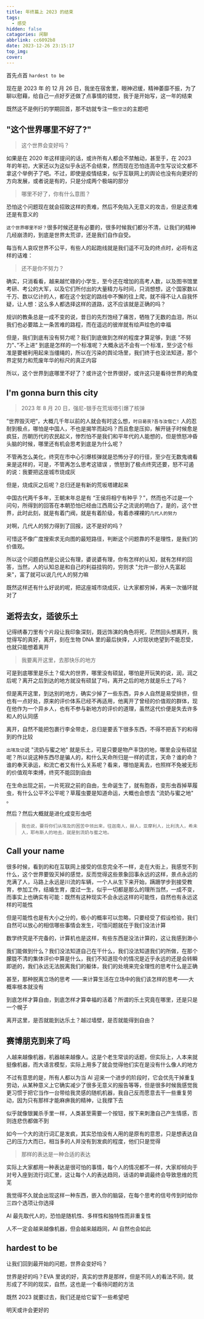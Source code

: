 ```yaml
---
title: 年终篇上 2023 的结束
tags:
  - 感受
hidden: false
catagories: 闲聊
abbrlink: cc6092b8
date: 2023-12-26 23:15:17
top_img:
cover:
---
```


首先点首 `hardest to be`

<meting-js
    server="netease"
    type="song"
    autoplay="false"
    id="2077926174">
</meting-js>

现在是 2023 年 的 12 月 26 日，我坐在宿舍里，眼神迟缓，精神萎靡不振，为了聊以慰藉，给自己一点好歹还做了点事情的错觉，我于是开始写，这一年的结束

既然这不是例行的学期回首，那不妨就专注一些`空泛`的主题吧

## "这个世界哪里不好了?"

> 这个世界会变好吗？

如果是在 2020 年这样提问的话，或许所有人都会不禁触动，甚至于，在 2023 年的年初，大家还以为这似乎永远不会结束，然而现在恐怕连高中生写议论文都不拿这个举例子了吧。不过，即使是疫情结束，似乎互联网上的舆论也没有向更好的方向发展，或者说是有的，只是分成两个极端的部分

> 哪里不好了，你有什么意图？

恐怕这个问题现在就会招致这样的责难，然后不免陷入无意义的攻击，但是这责难还是有意义的

`这个世界哪里不好？`很多时候还是有必要的，很多时候我们都分不清，让我们的精神几经崩溃的，到底是世界太荒谬，还是我们自作自受。

每当有人哀叹世界不公平，有些人的起跑线就是我们遥不可及的终点时，必将有这样的诘难：

> 还不是你不努力？

确实，只消看看，越来越忙碌的小学生，至今还在增加的高考人数，以及图书馆里考研、考公的大军，以及它们所付出的大量精力与时间，只消想想，这个国家数以千万、数以亿计的人，都在这个划定的路线中不懈的往上爬，就不得不让人自我怀疑，让人想：这么多人都选择这样的道路，这不应该就是正确的吗？

规训的教条总是一成不变的说，昔日的先烈饱经了痛苦，牺牲了无数的血泪，所以我们也必要踏上一条苦难的路程，而在遥远的彼岸就有绘声绘色的幸福

但是，我们到底有没有努力呢？我们到底做到怎样的程度才算足够，到底 "不努力"、”不上进“ 到底是怎样的一个标准呢？大概永远不会有一个标准，至少这个标准是要被利用起来当缰绳的，所以在污染的舆论场里，我们终于也没法知道，那个界定努力和荒废年华的标尺的真正内容

所以，这个世界到底哪里不好了？或许这个世界很好，或许这只是看待世界的角度

## I'm gonna burn this city

> 2023 年 8 月 20 日，强尼-银手在荒坂塔引爆了核弹

”世界毁灭吧“，大概几千年以前的人就会有时这么想，`时日曷丧?吾与汝偕亡!` 人的忍耐到极点，哪怕是中国人，不也是揭竿而起吗？而且愈是压抑，解开链子时候愈是疯狂，历朝历代的农民起义，惨烈怕不是我们和平年代的人能想的，但是愤怒冲昏头脑的时候，哪里还有机会思考到底是为什么呢？

不管再怎么美化，终究在市中心引爆核弹就是恐怖分子的行径，至少在无数鬼魂看来是这样的，可是，不管再怎么思考这错误  ，愤怒到了极点终究还要，怒不可遏的说：我要把这座城市烧成灰

但是，烧成灰之后呢？总归还是有新的荒坂塔建起来

中国古代两千多年，王朝末年总是有 “王侯将相宁有种乎？”，然而也不过是一个问句，所得到的回答在本朝恐怕已经由江西周公子之流说的明白了，是的，这个世界，此时此刻，就是有着门阀，就是有着阶级，有着赤裸裸的`几代人的努力`

对啊，几代人的努力得到了回报，这不是好的吗？

可惜这不像广度搜索求无向图的最短路径，判断这个问题靠的不是理性，是我们的价值观。

所以这个问题自然是公说公有理，婆说婆有理，你有怎样的认知，就有怎样的回答，当然，人的认知总是和自己的利益挂钩的，穷则求 "允许一部分人先富起来"，富了就可以说几代人的努力嘛

既然这样还有什么好说的呢，把这座城市烧成灰，让大家都穷掉，再来一次循环就对了

## 逝将去女，适彼乐土

记得绣春刀里有个片段让我印象深刻，聂远饰演的角色将死，茫然回头想离开，我觉得写的真好，离开，刻在生物 DNA 里的最后抉择，人对现状绝望到不能忍受，也就只能想着离开

> 我要离开这里，去那快乐的地方

可是到底哪里是乐土？偌大的世界，哪里没有硕鼠，哪怕是开玩笑的说，润，润之后呢？离开之后到达的地方就没有硕鼠了吗，离开之后的地方就是乐土了吗？

但是离开这里，到达别的地方，确实少掉了一些东西，异乡人自然是易受排挤，但也有一点好处，原来的评价体系已经不再适用，他离开了曾经的价值观的群体，现在他作为一个异乡人，也有不参与新地方的评价的道理，虽然这代价便是失去许多和人的认同感

离开，自然不能把包裹行李全带走，总归是要丢下很多东西，不得不把丢下的和得到的作比较

`出埃及记`说 "流奶与蜜之地" 就是乐土，可是只要是物产丰饶的地，哪里会没有硕鼠呢？所以说这种东西尽是骗人的，和什么天命所归是一样的谎言，天命？谁的命？谁的奉天承运，和流亡者又有什么关系呢？看来，哪怕是离去，也照样不免被无形的价值观年束缚，终究不能回到自由

在生命出现之前，一片死寂之前的自由，生命诞生了，就有胞吞，变形虫吞掉草履虫，有什么公平不公平呢？草履虫要是知道命运，大概也会想去 "流奶与蜜之地" 。

然后？然后大概就是进化成变形虫吧

> `我也说，要将你们从埃及的困苦中领出来，往迦南人，赫人，亚摩利人，比利洗人，希未人，耶布斯人的地去，就是到流奶与蜜之地。`

## Call your name

很多时候，看到的和在互联网上接受的信息完全不一样，走在大街上，我感觉不到什么，这个世界要毁灭掉的感觉，反而觉得这些景象回事永远的这样，景点永远的充满了人，马路上永远是川流的车辆，一个人从生下来开始，蹒跚学步到接受教育，参加工作，结婚生育，度过一生，似乎一切都是那么的理所当然，一成不变，而事实上也确实有可能：既然有这种现实不会永远这样的可能性，自然也有永远这样的可能性

但是可能性也是有大小之分的，极小的概率可以忽略，只要经受了假设检验，我们自然可以放心的相信哪些事情会发生，可惜问题就在于我们没法计算

数学终究是不完备的，计算机也是这样，有些东西是没法计算的，这让我感到渺小

我们能做到什么？我们没法知道自己在干什么，我们没法知道我们的所做，在那个朦胧不清的集体评价中算是什么，我们不知道现今的情况是近乎永远的还是会转瞬即逝的，我们永远无法脱离我们的躯体，我们的处境来完全理性的思考什么是正确

甚至，那种脱离立场的思考 ——来计算生活在立场中的我们该怎样的思考——大概率根本就没有

到底怎样才算自由，到底怎样才算幸福的活着？所谓的乐土究竟在哪里，还是只是一个幌子

离开这里，是否就能到达乐土？越过墙壁，是否就能得到自由？

## 赛博朋克到来了吗

人越来越像机器，机器越来越像人。这是个老生常谈的话题，但实际上，人本来就挺像机器，而大语言模型，实际上用多了就会觉得他们实在是没有什么像人的地方

不过有意思的是，所有人都以为当 AI 迎来一个进步的阶段时，它会优先干掉重复劳动，从某种意义上它确实减少了很多无意义的报告等等，但是很多时候我感觉我更习惯于把它当作一台带给我灵感的随机机器，我自己反而愿意去干一些重复劳动，因为只有那样才能麻痹我的精神，让我撑下去

似乎就像银翼杀手里一样，人类甚至需要一个按钮，按下来刺激自己产生情感，否则连悲伤都做不到

如今一个大的流行词汇是发疯，其实恐怕没有人用的是原有的意思，只是想表达自己的压力大而已，相当多的人并没有到发疯的程度，他们只是觉得

> 那样的表达是一种合适的表达

实际上大家都用一种表达是很可怕的事情，每个人的情况都不一样，大家却倾向于对号入座到流行词汇里，这让每个人的表达趋同，话语的单调最终会导致思维的荒芜

我觉得不久就会出现这样一种东西，嵌入你的脑袋，在每个思考的信号传到时给你三四个选项让你选择

AI 最先取代人的，恐怕是随机性、多样性和独特性而非重复性

人不一定会越来越像机器，但会越来越趋同，AI 自然也会如此

## hardest to be

让我们回到最开始的问题，世界会变好吗？

世界是好的吗？EVA 里说的好，真实的世界是那样，但是不同人的看法不同，就形成了不同的现实，自然，这也是一个看待问题的方法

既然 2023 就要过去，我们还是给它留下一些希望吧

明天或许会更好的
